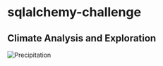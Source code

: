 # sqlalchemy-challenge

## Climate Analysis and Exploration

![Precipitation](/Images/Precipitation.png)
